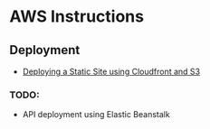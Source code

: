 # AWS Instructions

## Deployment
- [Deploying a Static Site using Cloudfront and S3](s3-cloudfront-deployment.md)

### TODO:
- API deployment using Elastic Beanstalk
